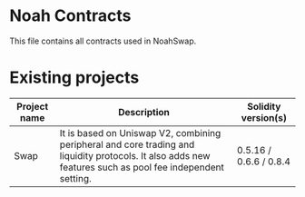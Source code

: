 # Noah Contracts 

This file contains all contracts used in NoahSwap.

# Existing projects

| Project name                                                          | Description                                                                                                                | Solidity version(s)      |
| --------------------------------------------------------------------- | -------------------------------------------------------------------------------------------------------------------------- | ------------------------ |
| Swap                      | It is based on Uniswap V2, combining peripheral and core trading and liquidity protocols. It also adds new features such as pool fee independent setting. | 0.5.16 / 0.6.6 / 0.8.4   |


